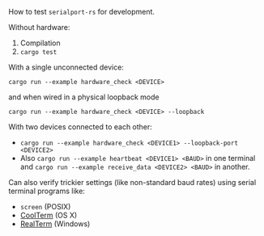How to test `serialport-rs` for development.

Without hardware:

 1. Compilation
 2. `cargo test`

With a single unconnected device:

`cargo run --example hardware_check <DEVICE>`

and when wired in a physical loopback mode

`cargo run --example hardware_check <DEVICE> --loopback`

With two devices connected to each other:

 * `cargo run --example hardware_check <DEVICE1> --loopback-port <DEVICE2>`
 * Also `cargo run --example heartbeat <DEVICE1> <BAUD>` in one terminal and
   `cargo run --example receive_data <DEVICE2> <BAUD>` in another.

Can also verify trickier settings (like non-standard baud rates) using serial terminal programs
like:

  * `screen` (POSIX)
  * [CoolTerm](http://freeware.the-meiers.org/) (OS X)
  * [RealTerm](https://sourceforge.net/projects/realterm/) (Windows)
